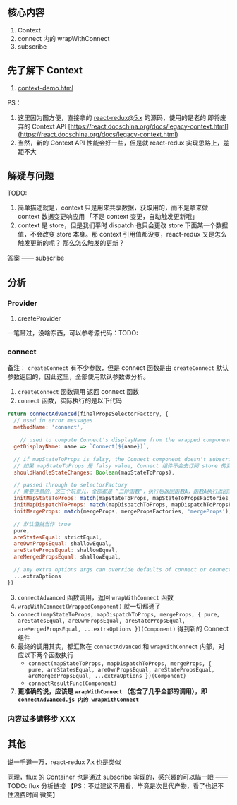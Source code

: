 
## 核心内容
1. Context
2. connect 内的 wrapWithConnect
3. subscribe

## 先了解下 Context
1. [context-demo.html](TODO:)

PS：

1. 这里因为图方便，直接拿的 react-redux@5.x 的源码，使用的是老的 即将废弃的 Context API [https://react.docschina.org/docs/legacy-context.html](https://react.docschina.org/docs/legacy-context.html)
2. 当然，新的 Context API 性能会好一些，但是就 react-redux 实现思路上，差距不大

## 解疑与问题
TODO:
1. 简单描述就是，context 只是用来共享数据，获取用的，而不是拿来做 context 数据变更响应用 「不是 context 变更，自动触发更新哦」
2. context 是 store，但是我们平时 dispatch 也只会更改 store 下面某一个数据值，不会改变 store 本身。那 context 引用值都没变，react-redux 又是怎么触发更新的呢？ 那么怎么触发的更新？

答案 —— subscribe

## 分析
### Provider
1. createProvider

一笔带过，没啥东西，可以参考源代码：TODO:

### connect
备注： `createConnect` 有不少参数，但是 connect 函数是由 `createConnect` 默认参数返回的，因此这里，全部使用默认参数做分析。

1. `createConnect` 函数调用 返回 connect 函数
2. `connect` 函数，实际执行的是以下代码

  ```js
  return connectAdvanced(finalPropsSelectorFactory, {
    // used in error messages
    methodName: 'connect',

      // used to compute Connect's displayName from the wrapped component's displayName.
    getDisplayName: name => `Connect(${name})`,

    // if mapStateToProps is falsy, the Connect component doesn't subscribe to store state changes
    // 如果 mapStateToProps 是 falsy value, Connect 组件不会去订阅 store 的变化
    shouldHandleStateChanges: Boolean(mapStateToProps),

    // passed through to selectorFactory
    // 需要注意的，这三个玩意儿，全部都是 ”二阶函数“，执行后返回函数A，函数A执行返回函数B = =
    initMapStateToProps: match(mapStateToProps, mapStateToPropsFactories, 'mapStateToProps'),
    initMapDispatchToProps: match(mapDispatchToProps, mapDispatchToPropsFactories, 'mapDispatchToProps'),
    initMergeProps: match(mergeProps, mergePropsFactories, 'mergeProps'),

    // 默认值就当作 true
    pure,
    areStatesEqual: strictEqual,
    areOwnPropsEqual: shallowEqual,
    areStatePropsEqual: shallowEqual,
    areMergedPropsEqual: shallowEqual,

    // any extra options args can override defaults of connect or connectAdvanced
    ...extraOptions
  })
  ```

3. `connectAdvanced` 函数调用，返回 `wrapWithConnect` 函数
4. `wrapWithConnect(WrappedComponent)` 就一切都通了
5. `connect(mapStateToProps, mapDispatchToProps, mergeProps, { pure, areStatesEqual, areOwnPropsEqual, areStatePropsEqual, areMergedPropsEqual, ...extraOptions })(Component)` 得到新的 Connect 组件
6. 最终的调用其实，都汇聚在 `connectAdvanced` 和 `wrapWithConnect` 内部，对应以下两个函数执行
    * `connect(mapStateToProps, mapDispatchToProps, mergeProps, { pure, areStatesEqual, areOwnPropsEqual, areStatePropsEqual, areMergedPropsEqual, ...extraOptions })(Component)`
    * `connectResultFunc(Component)`
7. **更准确的说，应该是 `wrapWithConnect` （包含了几乎全部的调用），即 `connectAdvanced.js 内的 wrapWithConnect`**

### 内容过多请移步 XXX

## 其他
说一千道一万，react-redux 7.x 也是类似

同理，flux 的 Container 也是通过 subscribe 实现的，感兴趣的可以瞄一眼 —— TODO: flux 分析链接 【PS：不过建议不用看，毕竟是次世代产物，看了也记不住浪费时间 微笑】